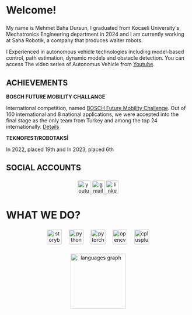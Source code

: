 <h1 align="left">Welcome!</h1>

###

<p align="left">My name is Mehmet Baha Dursun,
I graduated from Kocaeli University's Mechatronics Engineering department in 2024 and I am currently working at Saha Robotik, a company that produces waiter robots.
 
I Experienced in autonomous vehicle technologies including model-based
control, path estimation, dynamic models and obstacle detection.
You can access The video series of Autonomus Vehicle from [Youtube](https://www.youtube.com/watch?v=WsCecAzwwFc&list=PLDE_vDxu0Gkk-s3ndTqIScKTHSvL8dt0m). </p>

<h2 align="left">ACHIEVEMENTS</h2>
<strong>BOSCH FUTURE MOBILITY CHALLANGE</strong>

International competition, named [BOSCH Future Mobility Challenge](https://boschfuturemobility.com/). Out of 160 international and 8 national applications, we were accepted into the final stage as the only team from Turkey and among the top 24 internationally. [Details](https://github.com/Renbago/autonomus_vehicle)

<strong>TEKNOFEST/ROBOTAKSİ</strong>

In 2022, placed 19th and In 2023, placed 6th

###

<h2 align="left">SOCIAL ACCOUNTS</h2>

###

<div align="center">
  <a href="https://www.youtube.com/@KOUMekatronom" target="_blank">
    <img src="https://img.shields.io/static/v1?message=Youtube&logo=youtube&label=&color=FF0000&logoColor=white&labelColor=&style=for-the-badge" height="35" alt="youtube logo"  />
  </a>
  <a href="mailto:baha.dursun123@gmail.com" target="_blank">
    <img src="https://img.shields.io/static/v1?message=Gmail&logo=gmail&label=&color=D14836&logoColor=white&labelColor=&style=for-the-badge" height="35" alt="gmail logo"  />
  </a>
  <a href="https://www.linkedin.com/in/mehmet-baha-dursun-96a588201/" target="_blank">
    <img src="https://img.shields.io/static/v1?message=LinkedIn&logo=linkedin&label=&color=0077B5&logoColor=white&labelColor=&style=for-the-badge" height="35" alt="linkedin logo"  />
  </a>
</div>


###

<h1 align="left">WHAT WE DO?</h1>

###

<div align="center">
  <img src="https://ros.org/imgs/logo-white.png" height="40" alt="storybook logo"  />
  <img width="12" />
  <img src="https://cdn.jsdelivr.net/gh/devicons/devicon/icons/python/python-original.svg" height="40" alt="python logo"  />
  <img width="12" />
  <img src="https://cdn.jsdelivr.net/gh/devicons/devicon/icons/pytorch/pytorch-original.svg" height="40" alt="pytorch logo"  />
  <img width="12" />
  <img src="https://cdn.jsdelivr.net/gh/devicons/devicon/icons/opencv/opencv-original.svg" height="40" alt="opencv logo"  />
  <img width="12" />
  <img src="https://cdn.jsdelivr.net/gh/devicons/devicon/icons/cplusplus/cplusplus-original.svg" height="40" alt="cplusplus logo"  />
</div>

###

<div align="center">
  <img src="https://github-readme-stats.vercel.app/api/top-langs?username=Renbago&locale=en&hide_title=false&layout=compact&card_width=320&langs_count=5&theme=dracula&hide_border=false&order=2" height="150" alt="languages graph"  />
</div>

###
